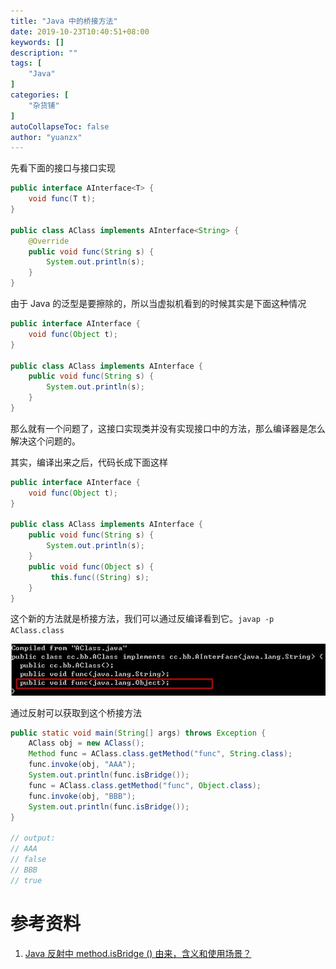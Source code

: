 ```yaml
---
title: "Java 中的桥接方法"
date: 2019-10-23T10:40:51+08:00
keywords: []
description: ""
tags: [
    "Java"
]
categories: [
    "杂货铺"
]
autoCollapseToc: false
author: "yuanzx"
---
```


先看下面的接口与接口实现

```java
public interface AInterface<T> {
    void func(T t);
}

public class AClass implements AInterface<String> {
    @Override
    public void func(String s) {
        System.out.println(s);
    }
}
```

由于 Java 的泛型是要擦除的，所以当虚拟机看到的时候其实是下面这种情况

```java
public interface AInterface {
    void func(Object t);
}

public class AClass implements AInterface {
    public void func(String s) {
        System.out.println(s);
    }
}
```

那么就有一个问题了，这接口实现类并没有实现接口中的方法，那么编译器是怎么解决这个问题的。

其实，编译出来之后，代码长成下面这样

```java
public interface AInterface {
    void func(Object t);
}

public class AClass implements AInterface {
    public void func(String s) {
        System.out.println(s);
    }
    public void func(Object s) {
         this.func((String) s);
    }
}
```

这个新的方法就是桥接方法，我们可以通过反编译看到它。`javap -p AClass.class`

![反编译的图片](/media/hovel/58.jpg)

通过反射可以获取到这个桥接方法

```java
public static void main(String[] args) throws Exception {
    AClass obj = new AClass();
    Method func = AClass.class.getMethod("func", String.class);
    func.invoke(obj, "AAA");
    System.out.println(func.isBridge());
    func = AClass.class.getMethod("func", Object.class);
    func.invoke(obj, "BBB");
    System.out.println(func.isBridge());
}

// output:
// AAA
// false
// BBB
// true
```

# 参考资料

1. [Java 反射中 method.isBridge () 由来，含义和使用场景？](https://www.zhihu.com/question/54895701/answer/141623158)